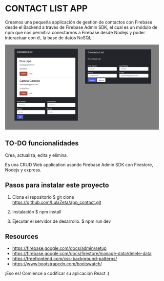 # CONTACT LIST APP

Creamos una pequeña applicación de gestión de contactos con Firebase desde el Backend a través de Firebase Admin SDK, el cual es un módulo de npm que nos permitira conectarnos a Firebase desde Nodejs y poder interactuar con él, la base de datos NoSQL.

<p align="center">
  <img src="./contact.jpg" width=550 >
</p>

## TO-DO funcionalidades

Crea,
actualiza, 
edita
y elimina.

Es una CRUD Web application usando Firebase Admin SDK con Firestore, Nodejs y express.


## Pasos para instalar este proyecto
1. Clona el repositorio
$ git clone https://github.com/LulaZeta/app_contact.git

2. Instalación
$ npm install

3. Ejecutar el servidor de desarrollo.
$ npm run dev

## Resources
- https://firebase.google.com/docs/admin/setup
- https://firebase.google.com/docs/firestore/manage-data/delete-data
- https://freefrontend.com/css-background-patterns/
- https://www.bootstrapcdn.com/bootswatch/

¡Eso es! Comience a codificar su aplicación React :)
